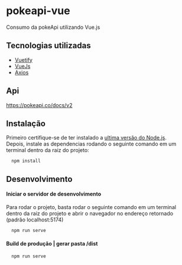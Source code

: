# pokeapi-vue
Consumo da pokeApi utilizando Vue.js

## Tecnologias utilizadas
<ul>
  <li>
    <a href="https://v2.vuetifyjs.com/en/">Vuetify</a>
  </li>
  <li>
    <a href="https://vuejs.org/guide/introduction.html">VueJs</a>
  </li>
  <li>
    <a href="https://axios-http.com/ptbr/docs/intro">Axios</a>
  </li>
</ul>

## Api
https://pokeapi.co/docs/v2

## Instalação

Primeiro certifique-se de ter instalado a [ultima versão do Node.js](https://nodejs.org/en/download).\
Depois, instale as dependencias rodando o seguinte comando em um terminal dentro da raiz do projeto:

```
  npm install
```

## Desenvolvimento
#### Iniciar o servidor de desenvolvimento
Para rodar o projeto, basta rodar o seguinte comando em um terminal dentro da raiz do projeto e abrir o navegador no endereço retornado (padrão localhost:5174)
```bash
  npm run serve
```

#### Build de produção | gerar pasta /dist

```bash
  npm run serve
```

